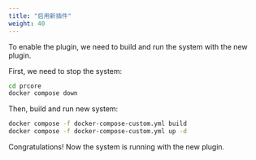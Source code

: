 ```yaml
---
title: "启用新插件"
weight: 40
---
```


To enable the plugin, we need to build and run the system with the new plugin.

First, we need to stop the system:

```bash
cd prcore
docker compose down
```

Then, build and run new system:

```bash
docker compose -f docker-compose-custom.yml build
docker compose -f docker-compose-custom.yml up -d
```

Congratulations! Now the system is running with the new plugin. 
